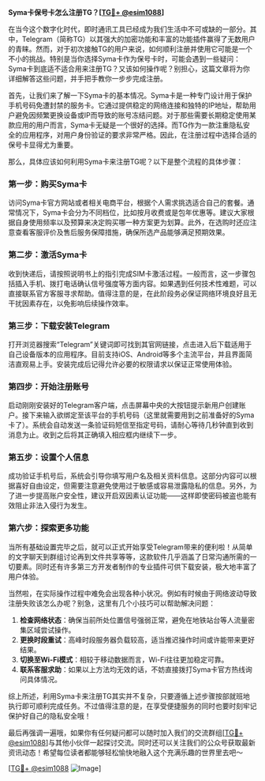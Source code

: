 **Syma卡保号卡怎么注册TG？[[TG💪+ @esim1088](https://t.me/s/esim1088)]**

在当今这个数字化时代，即时通讯工具已经成为我们生活中不可或缺的一部分。其中，Telegram（简称TG）以其强大的加密功能和丰富的功能插件赢得了无数用户的青睐。然而，对于初次接触TG的用户来说，如何顺利注册并使用它可能是一个不小的挑战。特别是当你选择Syma卡作为保号卡时，可能会遇到一些疑问：Syma卡到底适不适合用来注册TG？又该如何操作呢？别担心，这篇文章将为你详细解答这些问题，并手把手教你一步步完成注册。

首先，让我们来了解一下Syma卡的基本情况。Syma卡是一种专门设计用于保护手机号码免遭封禁的服务卡。它通过提供稳定的网络连接和独特的IP地址，帮助用户避免因频繁更换设备或IP而导致的账号冻结问题。对于那些需要长期稳定使用某款应用的用户而言，Syma卡无疑是一个很好的选择。而TG作为一款注重隐私安全的应用程序，对用户身份验证的要求非常严格。因此，在注册过程中选择合适的保号卡显得尤为重要。

那么，具体应该如何利用Syma卡来注册TG呢？以下是整个流程的具体步骤：

### 第一步：购买Syma卡

访问Syma卡官方网站或者相关电商平台，根据个人需求挑选适合自己的套餐。通常情况下，Syma卡会分为不同档位，比如按月收费或是包年优惠等。建议大家根据自身使用频率以及预算来决定购买哪一种方案更为划算。此外，在选购时还应注意查看客服评价及售后服务保障措施，确保所选产品能够满足预期效果。

### 第二步：激活Syma卡

收到快递后，请按照说明书上的指引完成SIM卡激活过程。一般而言，这一步骤包括插入手机、拨打电话确认信号强度等方面内容。如果遇到任何技术性难题，可以直接联系官方客服寻求帮助。值得注意的是，在此阶段务必保证网络环境良好且无干扰因素存在，以免影响后续操作效率。

### 第三步：下载安装Telegram

打开浏览器搜索“Telegram”关键词即可找到其官网链接，点击进入后下载适用于自己设备版本的应用程序。目前支持iOS、Android等多个主流平台，并且界面简洁直观易上手。安装完成后记得允许必要的权限请求以保证正常使用体验。

### 第四步：开始注册账号

启动刚刚安装好的Telegram客户端，点击屏幕中央的大按钮提示新用户创建账户。接下来输入欲绑定至该平台的手机号码（这里就需要用到之前准备好的Syma卡了）。系统会自动发送一条验证码短信至指定号码，请耐心等待几秒钟直到收到消息为止。收到之后将其正确填入相应框内继续下一步。

### 第五步：设置个人信息

成功验证手机号后，系统会引导你填写用户名及相关资料信息。这部分内容可以根据喜好自由设定，但需要注意避免使用过于敏感或容易泄露隐私的信息。另外，为了进一步提高账户安全性，建议开启双因素认证功能——这样即使密码被盗也能有效阻止非法入侵行为发生。

### 第六步：探索更多功能

当所有基础设置完毕之后，就可以正式开始享受Telegram带来的便利啦！从简单的文字聊天到群组讨论再到文件共享等等，这款软件几乎涵盖了日常沟通所需的一切要素。同时还有许多第三方开发者制作的专业插件可供下载安装，极大地丰富了用户体验。

当然啦，在实际操作过程中难免会出现各种小状况。例如有时候由于网络波动导致注册失败该怎么办呢？别急，这里有几个小技巧可以帮助解决问题：

1. **检查网络状态**：确保当前所处位置信号强弱正常，避免在地铁站台等人流量密集区域尝试操作。
2. **更换时段重试**：高峰时段服务器负载较高，适当推迟操作时间或许能带来更好结果。
3. **切换至Wi-Fi模式**：相较于移动数据而言，Wi-Fi往往更加稳定可靠。
4. **联系客服求助**：如果以上方法均无效的话，不妨直接拨打Syma卡官方热线询问具体情况。

综上所述，利用Syma卡来注册TG其实并不复杂，只要遵循上述步骤按部就班地执行即可顺利完成任务。不过值得注意的是，在享受便捷服务的同时也要时刻牢记保护好自己的隐私安全哦！

最后再强调一遍哦，如果你有任何疑问都可以随时加入我们的交流群组[[TG💪+ @esim1088](https://t.me/s/esim1088)]与其他小伙伴一起探讨交流。同时还可以关注我们的公众号获取最新资讯动态！希望每位读者都能够轻松愉快地融入这个充满乐趣的世界里去吧～

[[TG💪+ @esim1088](https://t.me/s/esim1088) ![Image](https://i.postimg.cc/4NQfJmqS/Snipaste-2025-05-13-00-14-12.png)]